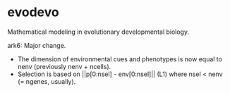 # evodevo
Mathematical modeling in evolutionary developmental biology.

ark6: Major change.
* The dimension of environmental cues and phenotypes is now equal to nenv (previously nenv + ncells).
* Selection is based on ||p[0:nsel] - env[0:nsel]|| (L1) where nsel < nenv (= ngenes, usually).